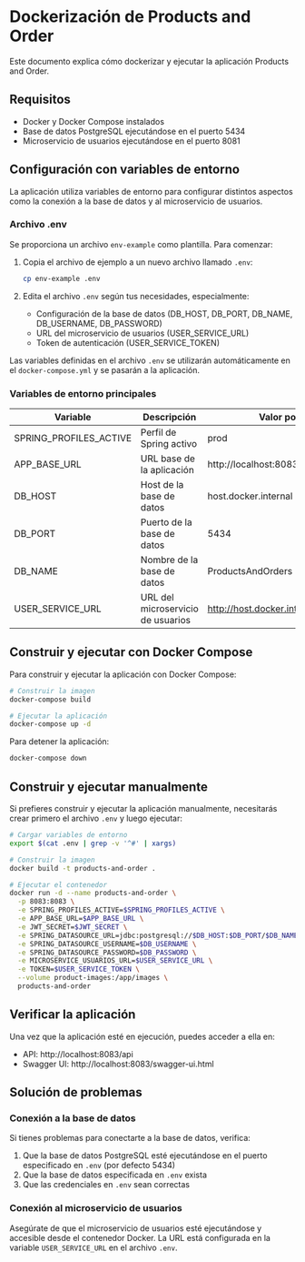 # Dockerización de Products and Order

Este documento explica cómo dockerizar y ejecutar la aplicación Products and Order.

## Requisitos

- Docker y Docker Compose instalados
- Base de datos PostgreSQL ejecutándose en el puerto 5434
- Microservicio de usuarios ejecutándose en el puerto 8081

## Configuración con variables de entorno

La aplicación utiliza variables de entorno para configurar distintos aspectos como la conexión a la base de datos y al microservicio de usuarios.

### Archivo .env

Se proporciona un archivo `env-example` como plantilla. Para comenzar:

1. Copia el archivo de ejemplo a un nuevo archivo llamado `.env`:
   ```bash
   cp env-example .env
   ```

2. Edita el archivo `.env` según tus necesidades, especialmente:
   - Configuración de la base de datos (DB_HOST, DB_PORT, DB_NAME, DB_USERNAME, DB_PASSWORD)
   - URL del microservicio de usuarios (USER_SERVICE_URL)
   - Token de autenticación (USER_SERVICE_TOKEN)

Las variables definidas en el archivo `.env` se utilizarán automáticamente en el `docker-compose.yml` y se pasarán a la aplicación.

### Variables de entorno principales

| Variable | Descripción | Valor por defecto |
|----------|-------------|-------------------|
| SPRING_PROFILES_ACTIVE | Perfil de Spring activo | prod |
| APP_BASE_URL | URL base de la aplicación | http://localhost:8083 |
| DB_HOST | Host de la base de datos | host.docker.internal |
| DB_PORT | Puerto de la base de datos | 5434 |
| DB_NAME | Nombre de la base de datos | ProductsAndOrders |
| USER_SERVICE_URL | URL del microservicio de usuarios | http://host.docker.internal:8081/api/users |

## Construir y ejecutar con Docker Compose

Para construir y ejecutar la aplicación con Docker Compose:

```bash
# Construir la imagen
docker-compose build

# Ejecutar la aplicación
docker-compose up -d
```

Para detener la aplicación:

```bash
docker-compose down
```

## Construir y ejecutar manualmente

Si prefieres construir y ejecutar la aplicación manualmente, necesitarás crear primero el archivo `.env` y luego ejecutar:

```bash
# Cargar variables de entorno
export $(cat .env | grep -v '^#' | xargs)

# Construir la imagen
docker build -t products-and-order .

# Ejecutar el contenedor
docker run -d --name products-and-order \
  -p 8083:8083 \
  -e SPRING_PROFILES_ACTIVE=$SPRING_PROFILES_ACTIVE \
  -e APP_BASE_URL=$APP_BASE_URL \
  -e JWT_SECRET=$JWT_SECRET \
  -e SPRING_DATASOURCE_URL=jdbc:postgresql://$DB_HOST:$DB_PORT/$DB_NAME \
  -e SPRING_DATASOURCE_USERNAME=$DB_USERNAME \
  -e SPRING_DATASOURCE_PASSWORD=$DB_PASSWORD \
  -e MICROSERVICE_USUARIOS_URL=$USER_SERVICE_URL \
  -e TOKEN=$USER_SERVICE_TOKEN \
  --volume product-images:/app/images \
  products-and-order
```

## Verificar la aplicación

Una vez que la aplicación esté en ejecución, puedes acceder a ella en:

- API: http://localhost:8083/api
- Swagger UI: http://localhost:8083/swagger-ui.html

## Solución de problemas

### Conexión a la base de datos

Si tienes problemas para conectarte a la base de datos, verifica:

1. Que la base de datos PostgreSQL esté ejecutándose en el puerto especificado en `.env` (por defecto 5434)
2. Que la base de datos especificada en `.env` exista
3. Que las credenciales en `.env` sean correctas

### Conexión al microservicio de usuarios

Asegúrate de que el microservicio de usuarios esté ejecutándose y accesible desde el contenedor Docker. La URL está configurada en la variable `USER_SERVICE_URL` en el archivo `.env`. 